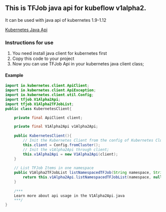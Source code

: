 ## This is TFJob java api for kubeflow v1alpha2. 
It can be used with java api of kubernetes 1.9-1.12

[Kubernetes Java Api](https://github.com/kubernetes-client/java)

### Instructions for use
1. You need install java client for kubernetes first
2. Copy this code to your project
3. Now you can use TFJob Api in your kubernetes java client class;

#### Example
```java
import io.kubernetes.client.ApiClient;
import io.kubernetes.client.ApiException;
import io.kubernetes.client.util.Config;
import tfjob.V1Alpha2Api;
import tfjob.V1Alpha2TFJobList;
public class KubernetesClient{

	private final ApiClient client;

	private final V1Alpha2Api v1Alpha2Api;
	
	public KubernetesClient(){
		// Init the Kubernetes Client from the config of Kubernetes Cluster
		this.client = Config.fromCluster();
		// Init the v1Alpha2Api through client;
		this.v1Alpha2Api = new V1Alpha2Api(client);
	}
	
	// List TFJob Items in one namespace
	public V1Alpha2TFJobList listNamespacedTFJob(String namespace, String label)throws ApiException{
        return this.v1Alpha2Api.listNamespacedTFJobList(namespace, null, null, null, null, label, null, null, null, null);
    }
	
	/***
	Learn more about api usage in the V1Alpha2Api.java 
	***/
}
``` 
